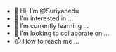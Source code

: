 - 👋 Hi, I’m @Suriyanedu
- 👀 I’m interested in ...
- 🌱 I’m currently learning ...
- 💞️ I’m looking to collaborate on ...
- 📫 How to reach me ...

<!---
Suriyanedu/Suriyanedu is a ✨ special ✨ repository because its `README.md` (this file) appears on your GitHub profile.
You can click the Preview link to take a look at your changes.
--->
